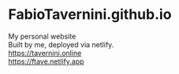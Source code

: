 # FabioTavernini.github.io
My personal website <br>
Built by me, deployed via netlify. <br>
https://tavernini.online <br>
https://ftave.netlify.app
